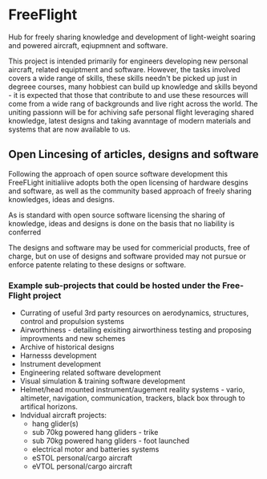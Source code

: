 # FreeFlight
Hub for freely sharing knowledge and development of light-weight soaring and powered aircraft, eqiupmnent and software.

This project is intended primarily for engineers developing new personal aircraft, related equiptment and software. However, the tasks involved covers a wide range of skills, these skills needn't be picked up just in degreee courses, many hobbiest can build up knowledge and skills beyond - it is expected that those that contribute to and use these resources will come from a wide rang of backgrounds and live right across the world.  The uniting passionn will be for achiving safe personal flight leveraging shared knowledge, latest designs and taking avanntage of modern materials and systems that are now available to us.

## Open Lincesing of articles, designs and software

Following the approach of open source software development this FreeFLight initialiive adopts both the open licensing of hardware desgins and software, as well as the community based approach of freely sharing knowledges, ideas and designs.  

As is standard with open source software licensing the sharing of knowledge, ideas and designs is done on the basis that no liability is conferred 

The designs and software may be used for commericial products, free of charge, but on use of designs and software provided may not pursue or enforce patente relating to these designs or software.

### Example sub-projects that could be hosted under the Free-Flight project

* Currating of useful 3rd party resources on aerodynamics, structures, control and propulsion systems
* Airworthiness - detailing exisiting airworthiness testing and proposing improvments and new schemes
* Archive of historical designs
* Harnesss development
* Instrument development
* Engineering related software development
* Visual simulation & training software development
* Helmet/head mounted instrument/augement reality systems - vario, altimeter, navigation, communication, trackers, black box through to artifical horizons. 
* Indvidual aircraft projects:
  - hang glider(s)
  - sub 70kg powered hang gliders - trike
  - sub 70kg powered hang gliders - foot launched
  - electrical motor and batteries systems
  - eSTOL personal/cargo aircraft
  - eVTOL personal/cargo aircraft
